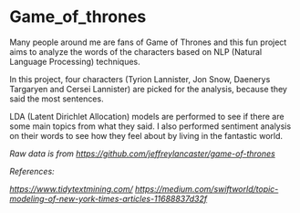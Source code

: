 # Game_of_thrones

Many people around me are fans of Game of Thrones and this fun project aims to analyze the words of the characters based on NLP (Natural Language Processing) techniques.

In this project, four characters (Tyrion Lannister, Jon Snow, Daenerys Targaryen and Cersei Lannister) are picked for the analysis, because they said the most sentences. 

LDA (Latent Dirichlet Allocation) models are performed to see if there are some main topics from what they said. I also performed sentiment analysis on their words to see how they feel about by living in the fantastic world.

*Raw data is from https://github.com/jeffreylancaster/game-of-thrones*

*References:*

*https://www.tidytextmining.com/*
*https://medium.com/swiftworld/topic-modeling-of-new-york-times-articles-11688837d32f*
